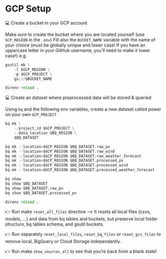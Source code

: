 # GCP Setup

💻 Create a bucket in your GCP account

Make sure to create the bucket where you are located yourself (use `GCP_REGION` in the `.env`)
Fill also the `BUCKET_NAME` variable with the name of your choice (must be globally unique and lower case! If you have an uppercase letter in your GitHub username, you’ll need to make it lower case!)
e.g.

``` python
gsutil mb \
    -l $GCP_REGION \
    -p $GCP_PROJECT \
    gs://$BUCKET_NAME
```
``` python
direnv reload .
```

💻 Create an dataset where preprocessed data will be stored & queried

Using `bq` and the following env variables, create a new dataset called power on your own `GCP_PROJECT`

``` python
bq mk \
    --project_id $GCP_PROJECT \
    --data_location $BQ_REGION \
    $BQ_DATASET
```
``` python
bq mk --location=$GCP_REGION $BQ_DATASET.raw_pv
bq mk --location=$GCP_REGION $BQ_DATASET.raw_wind
bq mk --location=$GCP_REGION $BQ_DATASET.raw_weather_forecast
bq mk --location=$GCP_REGION $BQ_DATASET.processed_pv
bq mk --location=$GCP_REGION $BQ_DATASET.processed_wind
bq mk --location=$GCP_REGION $BQ_DATASET.processed_weather_forecast
```
```  python
bq show
bq show $BQ_DATASET
bq show $BQ_DATASET.raw_pv
bq show $BQ_DATASET.processed_pv
```
``` python
direnv reload .
```

👉 Run make `reset_all_files` directive –> It resets all local files (csvs, models, …) and data from bq tables and buckets, but preserve local folder structure, bq tables schema, and gsutil buckets.

👉 Run separately `reset_local_files`, `reset_bq_files` or `reset_gcs_files` to remove local, BigQuery or Cloud Storage independantly.

👉 Run make `show_sources_all` to see that you’re back from a blank state!
